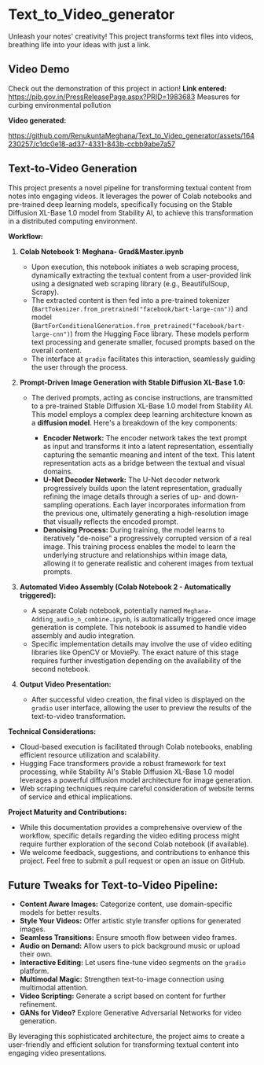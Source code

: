 # Text_to_Video_generator
Unleash your notes' creativity! This project transforms text files into videos, breathing life into your ideas with just a link.

## Video Demo
Check out the demonstration of this project in action!
**Link entered:** https://pib.gov.in/PressReleasePage.aspx?PRID=1983683
Measures for curbing environmental pollution
                 
**Video generated:**

https://github.com/RenukuntaMeghana/Text_to_Video_generator/assets/164230257/c1dc0e18-ad37-4331-843b-ccbb9abe7a57


## Text-to-Video Generation
This project presents a novel pipeline for transforming textual content from notes into engaging videos. It leverages the power of Colab notebooks and pre-trained deep learning models, specifically focusing on the Stable Diffusion XL-Base 1.0 model from Stability AI, to achieve this transformation in a distributed computing environment.

**Workflow:**

1. **Colab Notebook 1: Meghana- Grad&Master.ipynb**
   - Upon execution, this notebook initiates a web scraping process, dynamically extracting the textual content from a user-provided link using a designated web scraping library (e.g., BeautifulSoup, Scrapy).
   - The extracted content is then fed into a pre-trained tokenizer (`BartTokenizer.from_pretrained("facebook/bart-large-cnn")`) and model (`BartForConditionalGeneration.from_pretrained("facebook/bart-large-cnn")`) from the Hugging Face library. These models perform text processing and generate smaller, focused prompts based on the overall content.
   - The interface at `gradio` facilitates this interaction, seamlessly guiding the user through the process.

2. **Prompt-Driven Image Generation with Stable Diffusion XL-Base 1.0:**
   - The derived prompts, acting as concise instructions, are transmitted to a pre-trained Stable Diffusion XL-Base 1.0 model from Stability AI. This model employs a complex deep learning architecture known as a **diffusion model**. Here's a breakdown of the key components:

      * **Encoder Network:** The encoder network takes the text prompt as input and transforms it into a latent representation, essentially capturing the semantic meaning and intent of the text. This latent representation acts as a bridge between the textual and visual domains.
      * **U-Net Decoder Network:** The U-Net decoder network progressively builds upon the latent representation, gradually refining the image details through a series of up- and down-sampling operations. Each layer incorporates information from the previous one, ultimately generating a high-resolution image that visually reflects the encoded prompt.
      * **Denoising Process:** During training, the model learns to iteratively "de-noise" a progressively corrupted version of a real image. This training process enables the model to learn the underlying structure and relationships within image data, allowing it to generate realistic and coherent images from textual prompts.

3. **Automated Video Assembly (Colab Notebook 2 - Automatically triggered):**
   - A separate Colab notebook, potentially named `Meghana-Adding_audio_n_combine.ipynb`, is automatically triggered once image generation is complete. This notebook is assumed to handle video assembly and audio integration.
   - Specific implementation details may involve the use of video editing libraries like OpenCV or MoviePy. The exact nature of this stage requires further investigation depending on the availability of the second notebook.

4. **Output Video Presentation:**
   - After successful video creation, the final video is displayed on the `gradio` user interface, allowing the user to preview the results of the text-to-video transformation.

**Technical Considerations:**
- Cloud-based execution is facilitated through Colab notebooks, enabling efficient resource utilization and scalability.
- Hugging Face transformers provide a robust framework for text processing, while Stability AI's Stable Diffusion XL-Base 1.0 model leverages a powerful diffusion model architecture for image generation.
- Web scraping techniques require careful consideration of website terms of service and ethical implications.

**Project Maturity and Contributions:**
- While this documentation provides a comprehensive overview of the workflow, specific details regarding the video editing process might require further exploration of the second Colab notebook (if available).
- We welcome feedback, suggestions, and contributions to enhance this project. Feel free to submit a pull request or open an issue on GitHub.

## Future Tweaks for Text-to-Video Pipeline:

* **Content Aware Images:** Categorize content, use domain-specific models for better results.
* **Style Your Videos:** Offer artistic style transfer options for generated images.
* **Seamless Transitions:** Ensure smooth flow between video frames.
* **Audio on Demand:** Allow users to pick background music or upload their own.
* **Interactive Editing:** Let users fine-tune video segments on the `gradio` platform.
* **Multimodal Magic:** Strengthen text-to-image connection using multimodal attention.
* **Video Scripting:** Generate a script based on content for further refinement.
* **GANs for Video?** Explore Generative Adversarial Networks for video generation.

By leveraging this sophisticated architecture, the project aims to create a user-friendly and efficient solution for transforming textual content into engaging video presentations. 
